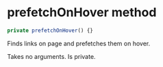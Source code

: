# prefetchOnHover method

```js
private prefetchOnHover() {}
```

Finds links on page and prefetches them on hover.

Takes no arguments. Is private.